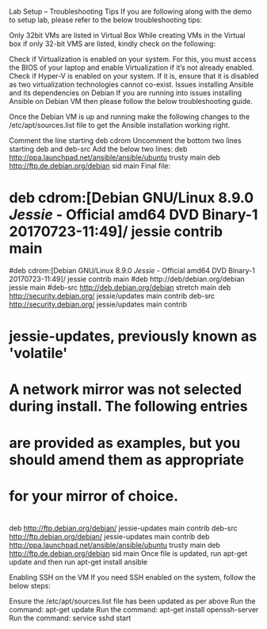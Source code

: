 Lab Setup – Troubleshooting Tips
If you are following along with the demo to setup lab, please refer to the below troubleshooting tips:

Only 32bit VMs are listed in Virtual Box
While creating VMs in the Virtual box if only 32-bit VMS are listed, kindly check on the following:

Check if Virtualization is enabled on your system. For this, you must access the BIOS of your laptop and enable Virtualization if it’s not already enabled.
Check if Hyper-V is enabled on your system. If it is, ensure that it is disabled as two virtualization technologies cannot co-exist.
Issues installing Ansible and its dependencies on Debian
If you are running into issues installing Ansible on Debian VM then please follow the below troubleshooting guide.

Once the Debian VM is up and running make the following changes to the /etc/apt/sources.list file to get the Ansible installation working right.

Comment the line starting deb cdrom
Uncomment the bottom two lines starting deb and deb-src
Add the below two lines:
deb http://ppa.launchpad.net/ansible/ansible/ubuntu trusty main
deb http://ftp.de.debian.org/debian sid main
Final file:

#
# deb cdrom:[Debian GNU/Linux 8.9.0 _Jessie_ - Official amd64 DVD Binary-1 20170723-11:49]/ jessie contrib main
#deb cdrom:[Debian GNU/Linux 8.9.0 _Jessie_ - Official amd64 DVD Binary-1 20170723-11:49]/ jessie contrib main
#deb http://deb/debian.org/debian jessie main
#deb-src http://deb.debian.org/debian stretch main
deb http://security.debian.org/ jessie/updates main contrib
deb-src http://security.debian.org/ jessie/updates main contrib
# jessie-updates, previously known as 'volatile'
# A network mirror was not selected during install.  The following entries
# are provided as examples, but you should amend them as appropriate
# for your mirror of choice.
#
deb http://ftp.debian.org/debian/ jessie-updates main contrib
deb-src http://ftp.debian.org/debian/ jessie-updates main contrib
deb http://ppa.launchpad.net/ansible/ansible/ubuntu trusty main
deb http://ftp.de.debian.org/debian sid main
Once file is updated, run apt-get update and then run apt-get install ansible

Enabling SSH on the VM
If you need SSH enabled on the system, follow the below steps:

Ensure the /etc/apt/sources.list file has been updated as per above
Run the command: apt-get update
Run the command: apt-get install openssh-server
Run the command: service sshd start
